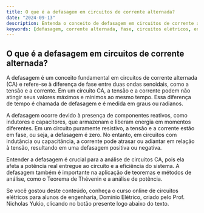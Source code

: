 ```yaml
---
title: O que é a defasagem em circuitos de corrente alternada?
date: "2024-09-13"
description: Entenda o conceito de defasagem em circuitos de corrente alternada e sua importância na análise de circuitos elétricos.
keywords: [defasagem, corrente alternada, fase, circuitos elétricos, engenharia]
---
```


## O que é a defasagem em circuitos de corrente alternada?

A defasagem é um conceito fundamental em circuitos de corrente alternada (CA) e refere-se à diferença de fase entre duas ondas senoidais, como a tensão e a corrente. Em um circuito CA, a tensão e a corrente podem não atingir seus valores máximos e mínimos ao mesmo tempo. Essa diferença de tempo é chamada de defasagem e é medida em graus ou radianos.

A defasagem ocorre devido à presença de componentes reativos, como indutores e capacitores, que armazenam e liberam energia em momentos diferentes. Em um circuito puramente resistivo, a tensão e a corrente estão em fase, ou seja, a defasagem é zero. No entanto, em circuitos com indutância ou capacitância, a corrente pode atrasar ou adiantar em relação à tensão, resultando em uma defasagem positiva ou negativa.

Entender a defasagem é crucial para a análise de circuitos CA, pois ela afeta a potência real entregue ao circuito e a eficiência do sistema. A defasagem também é importante na aplicação de teoremas e métodos de análise, como o Teorema de Thévenin e a análise de potência.

Se você gostou deste conteúdo, conheça o curso online de circuitos elétricos para alunos de engenharia, Domínio Elétrico, criado pelo Prof. Nicholas Yukio, clicando no botão presente logo abaixo do texto.